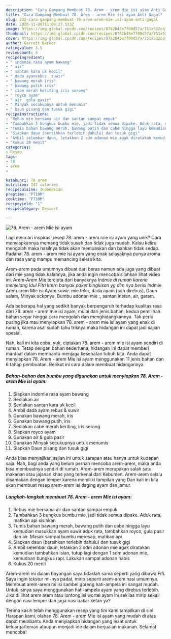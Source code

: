 ```yaml
---
description: "Cara Gampang Membuat 78. Arem - arem Mie isi ayam Anti Gagal"
title: "Cara Gampang Membuat 78. Arem - arem Mie isi ayam Anti Gagal"
slug: 232-cara-gampang-membuat-78-arem-arem-mie-isi-ayam-anti-gagal
date: 2020-11-08T11:00:27.533Z
image: https://img-global.cpcdn.com/recipes/8782b45e7f00d57a/751x532cq70/78-arem-arem-mie-isi-ayam-foto-resep-utama.jpg
thumbnail: https://img-global.cpcdn.com/recipes/8782b45e7f00d57a/751x532cq70/78-arem-arem-mie-isi-ayam-foto-resep-utama.jpg
cover: https://img-global.cpcdn.com/recipes/8782b45e7f00d57a/751x532cq70/78-arem-arem-mie-isi-ayam-foto-resep-utama.jpg
author: Garrett Barker
ratingvalue: 3.5
reviewcount: 4
recipeingredient:
- " indomie rasa ayam bawang"
- " air"
- " santan kara uk kecil"
- " dada ayamrebus  suwir"
- " bawang merah iris"
- " bawang putih iris"
- " cabe merah keriting iris serong"
- " royco ayam"
- " air  gula pasir"
- " Minyak secukupnya untuk menumis"
- " Daun pisang dan tusuk gigi"
recipeinstructions:
- "Rebus mie bersama air dan santan sampai empuk"
- "Tambahkan 3 bungkus bumbu mie, jadi tidak semua dipake. Aduk rata, matikan api sisihkan"
- "Tumis bahan bawang merah, bawang putih dan cabe hingga layu kemudian masukkan ayam suwir aduk rata, tambahkan royco, gula pasir dan air. Masak sampai bumbu meresap, matikan api"
- "Siapkan daun (bersihkan terlebih dahulu) dan tusuk gigi"
- "Ambil selembar daun, letakkan 2 sdm adonan mie agak diratakan kemudian tambahkan isian, tutup lagi dengan 1 sdm adonan mie, kemudoan bungkus rapi. Lakukan sampai adonan habis"
- "Kukus 20 menit"
categories:
- Resep
tags:
- 78
- arem
- 

katakunci: 78 arem  
nutrition: 147 calories
recipecuisine: Indonesian
preptime: "PT10M"
cooktime: "PT30M"
recipeyield: "1"
recipecategory: Dessert

---
```



![78. Arem - arem Mie isi ayam](https://img-global.cpcdn.com/recipes/8782b45e7f00d57a/751x532cq70/78-arem-arem-mie-isi-ayam-foto-resep-utama.jpg)

Lagi mencari inspirasi resep 78. arem - arem mie isi ayam yang unik? Cara menyiapkannya memang tidak susah dan tidak juga mudah. Kalau keliru mengolah maka hasilnya tidak akan memuaskan dan bahkan tidak sedap. Padahal 78. arem - arem mie isi ayam yang enak selayaknya punya aroma dan rasa yang mampu memancing selera kita.

Arem-arem pada umumnya dibuat dari beras namun ada juga yang dibuat dari mie yang tidak kalahnya, jika anda ingin mencoba silahkan lihat video ini. Arem-Arem Mie tercipta dari banyaknya Ind*mie di rumah karena menjelang Idul Fitri kmrn banyak paket bingkisan yg dlm nya berisi Ind*mie. Arem arem Mie isi Ayam suwir. mie telor, dada ayam (sdh direbus), Daun salam, Minyak sckpnya, Bumbu adonan mie :, santan instan, air, garam.

Ada beberapa hal yang sedikit banyak berpengaruh terhadap kualitas rasa dari 78. arem - arem mie isi ayam, mulai dari jenis bahan, kedua pemilihan bahan segar hingga cara mengolah dan menghidangkannya. Tak perlu pusing jika mau menyiapkan 78. arem - arem mie isi ayam yang enak di rumah, karena asal sudah tahu triknya maka hidangan ini dapat jadi sajian spesial.


Nah, kali ini kita coba, yuk, ciptakan 78. arem - arem mie isi ayam sendiri di rumah. Tetap dengan bahan sederhana, hidangan ini dapat memberi manfaat dalam membantu menjaga kesehatan tubuh kita. Anda dapat menyiapkan 78. Arem - arem Mie isi ayam menggunakan 11 jenis bahan dan 6 tahap pembuatan. Berikut ini cara dalam membuat hidangannya.

<!--inarticleads1-->

##### Bahan-bahan dan bumbu yang digunakan untuk menyiapkan 78. Arem - arem Mie isi ayam:

1. Siapkan  indomie rasa ayam bawang
1. Sediakan  air
1. Sediakan  santan kara uk kecil
1. Ambil  dada ayam,rebus &amp; suwir
1. Gunakan  bawang merah, iris
1. Gunakan  bawang putih, iris
1. Sediakan  cabe merah keriting, iris serong
1. Siapkan  royco ayam
1. Gunakan  air &amp; gula pasir
1. Gunakan  Minyak secukupnya untuk menumis
1. Siapkan  Daun pisang dan tusuk gigi


Anda bisa menyajikan sajian ini untuk sarapan atau hanya untuk kudapan saja. Nah, bagi anda yang belum pernah mencoba arem-arem, maka anda bisa membuatnya sendiri di rumah. Arem-arem merupakan salah satu makanan atau jajanan khas yang terkenal dari Kebumen. Arem-arem selalu disamakan dengan lemper karena memiliki tampilan yang Dan kali ini kita akan membuat resep arem-arem isi daging ayam dan jamur. 

<!--inarticleads2-->

##### Langkah-langkah membuat 78. Arem - arem Mie isi ayam:

1. Rebus mie bersama air dan santan sampai empuk
1. Tambahkan 3 bungkus bumbu mie, jadi tidak semua dipake. Aduk rata, matikan api sisihkan
1. Tumis bahan bawang merah, bawang putih dan cabe hingga layu kemudian masukkan ayam suwir aduk rata, tambahkan royco, gula pasir dan air. Masak sampai bumbu meresap, matikan api
1. Siapkan daun (bersihkan terlebih dahulu) dan tusuk gigi
1. Ambil selembar daun, letakkan 2 sdm adonan mie agak diratakan kemudian tambahkan isian, tutup lagi dengan 1 sdm adonan mie, kemudoan bungkus rapi. Lakukan sampai adonan habis
1. Kukus 20 menit


Arem-arem mi dalam bayangan saya tidaklah sama seperti yang dibawa Fifi. Saya ingin tekstur mi-nya padat, mirip seperti arem-arem nasi umumnya. Membuat arem-arem mi isi sambel goreng hati-ampela ini sangat mudah. Untuk isinya saya menggunakan hati-ampela ayam yang direbus terlebih. Jika di lihat arem arem atau lontong isi wortel ayam ini sekilas mirip sekali dengan nasi lemper dan juga nasi bakar ketan ya? 

Terima kasih telah menggunakan resep yang tim kami tampilkan di sini. Harapan kami, olahan 78. Arem - arem Mie isi ayam yang mudah di atas dapat membantu Anda menyiapkan hidangan yang lezat untuk keluarga/teman ataupun menjadi ide dalam berjualan makanan. Selamat mencoba!
